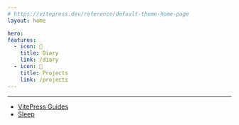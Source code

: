 ```yaml
---
# https://vitepress.dev/reference/default-theme-home-page
layout: home

hero:
features:
  - icon: 📅
    title: Diary
    link: /diary
  - icon: 🚀
    title: Projects
    link: /projects
---
```

---


- [VitePress Guides](/docs/vitepress)
- [Sleep](/docs/sleep)